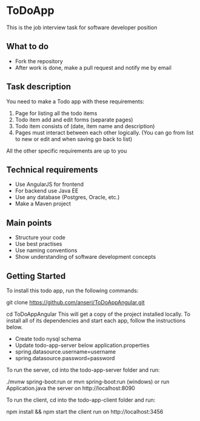 # ToDoApp

This is the job interview task for software developer position

## What to do
* Fork the repository
* After work is done, make a pull request and notify me by email

## Task description
You need to make a Todo app with these requirements:
1. Page for listing all the todo items
2. Todo item add and edit forms (separate pages)
3. Todo item consists of (date, item name and description)
4. Pages must interact between each other logically. (You can go from list to new or edit and when saving go back to list)

All the other specific requirements are up to you

## Technical requirements
* Use AngularJS for frontend
* For backend use Java EE
* Use any database (Postgres, Oracle, etc.)
* Make a Maven project

## Main points
* Structure your code
* Use best practises
* Use naming conventions
* Show understanding of software development concepts

## Getting Started
To install this todo app, run the following commands:

git clone https://github.com/anseri/ToDoAppAngular.git

cd ToDoAppAngular
This will get a copy of the project installed locally. To install all of its dependencies and start each app, follow the instructions below.

* Create todo nysql schema
* Update todo-app-server below application.properties
* spring.datasource.username=username
* spring.datasource.password=password


To run the server, cd into the todo-app-server folder and run:

./mvnw spring-boot:run or mvn spring-boot:run (windows) or run Application.java 
the server on http://localhost:8090

To run the client, cd into the todo-app-client folder and run:

npm install && npm start
the client run on http://localhost:3456

